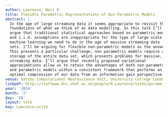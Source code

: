 ```yaml
---
author: Lawrence, Neil D.
title: Flexible Parametric Representations of Non Parametric Models
abstract: |
  In the age of large streaming data it seems appropriate to revisit the
  foundations of what we think of as data modelling. In this talk I’ll
  argue that traditional statistical approaches based on parametric models
  and i.i.d. assumptions are inappropriate for the type of large scale
  machine learning we need to do in the age of massive streaming data
  sets. I’ll be arguing for flexible non-parametric models as the answer.
  This presents a particular challenge, non parametric models require data
  storage of the entire data set, which presents problems for massive,
  streaming data. I’ll argue that recently proposed variational
  approximations allow us to retain the advantages of both non-parametric
  and parametric models within a consistent framework that performs an
  optimal compression of our data from an information gain perspective.
venue: Gatsby Computational Neuroscience Unit, University College London, U.K.
linkpdf: http://staffwww.dcs.shef.ac.uk/people/N.Lawrence/talks/parametric_ucl14.pdf
year: '2014'
month: '2'
day: '26'
layout: talk
key: Lawrence:ucl14
---
```

